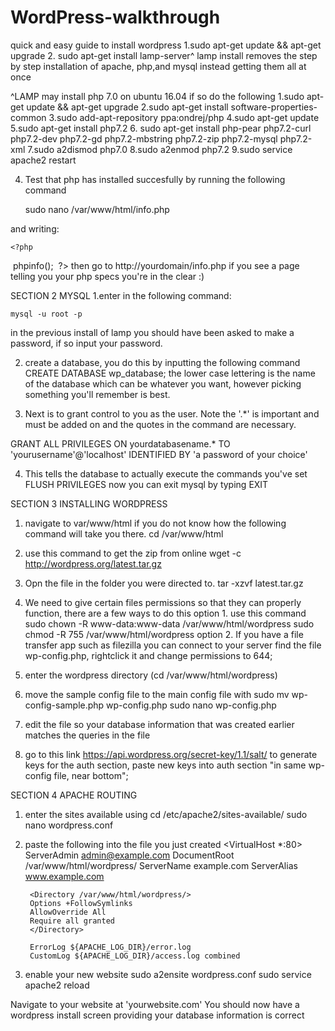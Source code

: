 # WordPress-walkthrough
quick and easy guide to install wordpress 
1.sudo apt-get update && apt-get upgrade
2. sudo apt-get install lamp-server^
lamp install removes the step by step installation of apache, php,and mysql instead getting them all at once

^LAMP may install php 7.0 on ubuntu 16.04 if so do the following
	1.sudo apt-get update && apt-get upgrade
	2.sudo apt-get install software-properties-common
	3.sudo add-apt-repository ppa:ondrej/php
	4.sudo apt-get update
	5.sudo apt-get install php7.2
	6. sudo apt-get install php-pear php7.2-curl php7.2-dev php7.2-gd 	php7.2-mbstring php7.2-zip php7.2-mysql php7.2-xml
	7.sudo a2dismod php7.0
	8.sudo a2enmod php7.2
	9.sudo service apache2 restart
	

4. Test that php has installed succesfully by running the following command 

	sudo nano /var/www/html/info.php 

and writing: 

	<?php
​	phpinfo();
​	?>
then go to http://yourdomain/info.php
if you see a page telling you your php specs you're in the clear :)


SECTION 2 MYSQL 
1.enter in the following command:

	mysql -u root -p

in the previous install of lamp you should have been asked to make a password, if so input your password.

2. create a database, you do this by inputting the following command
CREATE DATABASE wp_database; 
the lower case lettering is the name of the database which can be whatever you want, however picking something you'll remember is best.

3. Next is to grant control to you as the user. Note the '.*' is important and must be added on and the quotes in the command are necessary.

GRANT ALL PRIVILEGES ON yourdatabasename.* TO 'yourusername'@'localhost' IDENTIFIED BY 'a password of your choice'

4. This tells the database to actually execute the commands you've set
	FLUSH PRIVILEGES
now you can exit mysql by typing EXIT

SECTION 3 INSTALLING WORDPRESS
1. navigate to var/www/html if you do not know how the following command will take you there. 
	cd /var/www/html
2. use this command to get the zip from online
	wget -c http://wordpress.org/latest.tar.gz
3. Opn the file in the folder you were directed to.
	tar -xzvf latest.tar.gz
4. We need to give certain files permissions so that they can properly function, there are a few ways to do this
option 1. use this command
	sudo chown -R www-data:www-data /var/www/html/wordpress
	​sudo chmod -R 755 /var/www/html/wordpress
option 2. If you have a file transfer app such as filezilla you can connect to your server find the file wp-config.php, rightclick it and change permissions to 644;

5. enter the wordpress directory (cd /var/www/html/wordpress)
6. move the sample config file to the main config file with 
	sudo mv wp-config-sample.php wp-config.php
	sudo nano wp-config.php
7. edit the file so your database information that was created earlier matches the queries in the file

8. go to this link https://api.wordpress.org/secret-key/1.1/salt/
to generate keys for the auth section, paste new keys into auth section "in same wp-config file, near bottom";

SECTION 4 APACHE ROUTING 

1. enter the sites available using
	cd /etc/apache2/sites-available/
	sudo nano wordpress.conf
	
2. paste the following into the file you just created
	<VirtualHost *:80>
     	ServerAdmin admin@example.com
     	DocumentRoot /var/www/html/wordpress/
     	ServerName example.com
     	ServerAlias www.example.com

    	<Directory /var/www/html/wordpress/>
        Options +FollowSymlinks
        AllowOverride All
        Require all granted
     	</Directory>

     	ErrorLog ${APACHE_LOG_DIR}/error.log
     	CustomLog ${APACHE_LOG_DIR}/access.log combined

	</VirtualHost>
3. enable your new website
	sudo a2ensite wordpress.conf
	sudo service apache2 reload

Navigate to your website at 'yourwebsite.com'
You should now have a wordpress install screen providing your database information is correct
